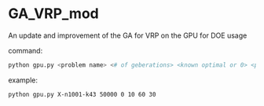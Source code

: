# GA_VRP_mod
An update and improvement of the GA for VRP on the GPU for DOE usage

command:
```bash
python gpu.py <problem name> <# of geberations> <known optimal or 0> <population size multiplier> <crossover operator> <mutation operator>
```
example:

```bash
python gpu.py X-n1001-k43 50000 0 10 60 30
```
